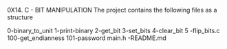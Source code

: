 0X14. C - BIT MANIPULATION
The project contains the following files as a structure

0-binary_to_unit
1-print-binary
2-get_bit
3-set_bits
4-clear_bit
5 -flip_bits.c
100-get_endianness
101-password
main.h -README.md
